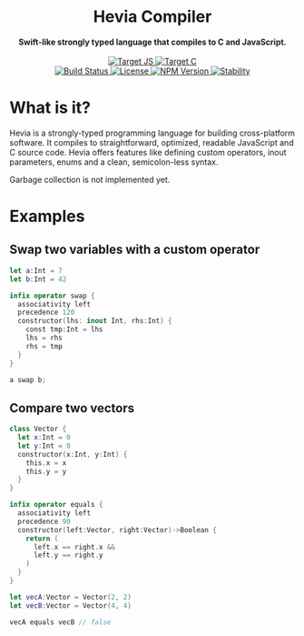 <h1 align="center">Hevia Compiler</h1>

<div align="center">
  <strong>Swift-like strongly typed language that compiles to C and JavaScript.</strong>
</div>

<br/>

<div align="center">
  <a href="#">
    <img src="https://img.shields.io/badge/Target-JS-f1e05a.svg?style=flat-square" alt="Target JS" />
  </a>
  <a href="#">
    <img src="https://img.shields.io/badge/Target-C-353535.svg?style=flat-square" alt="Target C" />
  </a>
  <br/>
  <a href="https://travis-ci.org/maierfelix/hevia-compiler">
    <img src="https://img.shields.io/travis/maierfelix/hevia-compiler/master.svg?style=flat-square" alt="Build Status" />
  </a>
  <a href="https://github.com/maierfelix/hevia-compiler/blob/master/LICENSE">
    <img src="https://img.shields.io/badge/MIT-License-blue.svg?style=flat-square" alt="License" />
  </a>
  <a href="https://www.npmjs.com/package/hevia">
    <img src="https://img.shields.io/npm/v/hevia-compiler.svg?style=flat-square" alt="NPM Version" />
  </a>
  <a href="https://nodejs.org/api/documentation.html#documentation_stability_index">
    <img src="https://img.shields.io/badge/stability-experimental-orange.svg?style=flat-square" alt="Stability" />
  </a>
</div>

# What is it?
Hevia is a strongly-typed programming language for building cross-platform software. It compiles to straightforward, optimized, readable JavaScript and C source code. Hevia offers features like defining custom operators, inout parameters, enums and a clean, semicolon-less syntax.

Garbage collection is not implemented yet.

# Examples
## Swap two variables with a custom operator
````swift
let a:Int = 7
let b:Int = 42

infix operator swap {
  associativity left
  precedence 120
  constructor(lhs: inout Int, rhs:Int) {
    const tmp:Int = lhs
    lhs = rhs
    rhs = tmp
  }
}

a swap b;
````
## Compare two vectors
````swift
class Vector {
  let x:Int = 0
  let y:Int = 0
  constructor(x:Int, y:Int) {
    this.x = x
    this.y = y
  }
}

infix operator equals {
  associativity left
  precedence 90
  constructor(left:Vector, right:Vector)->Boolean {
    return (
      left.x == right.x &&
      left.y == right.y
    )
  }
}

let vecA:Vector = Vector(2, 2)
let vecB:Vector = Vector(4, 4)

vecA equals vecB // false
````
